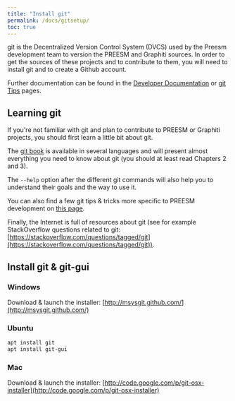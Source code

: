 ```yaml
---
title: "Install git"
permalink: /docs/gitsetup/
toc: true
---
```


git is the Decentralized Version Control System (DVCS) used by the Preesm development team to version the PREESM and Graphiti sources. In order to get the sources of these projects and to contribute to them, you will need to install git and to create a Github account.

Further documentation can be found in the [Developer Documentation](/docs/devdoc/#git) or [git Tips](/docs/gittips/) pages.

## Learning git

If you're not familiar with git and plan to contribute to PREESM or Graphiti projects, you should first learn a little bit about git.

The [git book](http://git-scm.com/book/) is available in several languages and will present almost everything you need to know about git (you should at least read Chapters 2 and 3).

The `--help` option after the different git commands will also help you to understand their goals and the way to use it.

You can also find a few git tips & tricks more specific to PREESM development on [this page](/docs/gittips).

Finally, the Internet is full of resources about git (see for example StackOverflow questions related to git: [https://stackoverflow.com/questions/tagged/git](https://stackoverflow.com/questions/tagged/git)).

## Install git & git-gui

### Windows

Download & launch the installer: [http://msysgit.github.com/](http://msysgit.github.com/)

### Ubuntu

```bash
apt install git  
apt install git-gui
```

### Mac

Download & launch the installer: [http://code.google.com/p/git-osx-installer](http://code.google.com/p/git-osx-installer)


